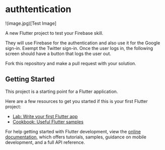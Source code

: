 # authtentication

!(image.jpg)[Test Image]

A new Flutter project to test your Firebase skill.

They will use Firebase for the authentication and also use it for the Google sign-in.
Exempt the Twitter sign-in. Once the user logs in, the following screen should have a button 
that logs the user out.

Fork this repository and make a pull request with your solution.

## Getting Started

This project is a starting point for a Flutter application.

Here are a few resources to get you started if this is your first Flutter project:

- [Lab: Write your first Flutter app](https://docs.flutter.dev/get-started/codelab)
- [Cookbook: Useful Flutter samples](https://docs.flutter.dev/cookbook)

For help getting started with Flutter development, view the
[online documentation](https://docs.flutter.dev/), which offers tutorials,
samples, guidance on mobile development, and a full API reference.
